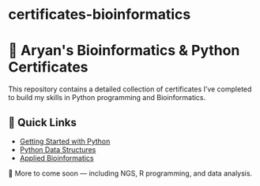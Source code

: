 # certificates-bioinformatics
# 📜 Aryan's Bioinformatics & Python Certificates

This repository contains a detailed collection of certificates I’ve completed to build my skills in Python programming and Bioinformatics.

## 🔗 Quick Links

- [Getting Started with Python](certifications.md#getting-started-with-python)
- [Python Data Structures](certifications.md#python-data-structures)
- [Applied Bioinformatics](certifications.md#applied-bioinformatics)

🧪 More to come soon — including NGS, R programming, and data analysis.
